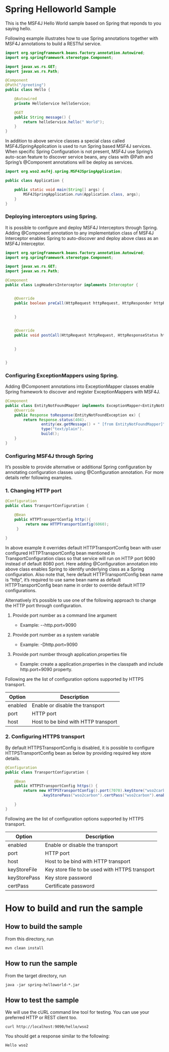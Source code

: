 # Spring Helloworld Sample

This is the MSF4J Hello World sample based on Spring that reponds to you saying hello.

Following example illustrates how to use Spring annotations together with MSF4J annotations to build a RESTful service. 

```java
import org.springframework.beans.factory.annotation.Autowired;
import org.springframework.stereotype.Component;

import javax.ws.rs.GET;
import javax.ws.rs.Path;

@Component
@Path("/greeting")
public class Hello {

    @Autowired
    private HelloService helloService;

    @GET
    public String message() {
        return helloService.hello(" World");
    }
}

``` 

In addition to above service classes a special class called MSF4JSpringApplication is used to run Spring based MSF4J 
services.  When specific Spring Configuration is not present, MSF4J use Spring’s auto-scan feature to discover service 
beans, any class  with @Path and Spring’s @Component  annotations will be deploy as services. 

```java
import org.wso2.msf4j.spring.MSF4JSpringApplication;

public class Application {

    public static void main(String[] args) {
        MSF4JSpringApplication.run(Application.class, args);
    }
}
```

### Deploying interceptors using Spring.  

It is possible to configure and deploy MSF4J Interceptors through Spring. Adding @Component  annotation to any 
implementation class of MSF4J Interceptor enables Spring to auto-discover and deploy above class as 
an MSF4J Interceptor.  

```java
import org.springframework.beans.factory.annotation.Autowired;
import org.springframework.stereotype.Component;

import javax.ws.rs.GET;
import javax.ws.rs.Path;

@Component
public class LogHeadersInterceptor implements Interceptor {


    @Override
    public boolean preCall(HttpRequest httpRequest, HttpResponder httpResponder,  
                                                                                     ServiceMethodInfo serviceMethodInfo) {
        
    }


    @Override
    public void postCall(HttpRequest httpRequest, HttpResponseStatus httpResponseStatus,
                                                                              ServiceMethodInfo serviceMethodInfo) {

    }


}

```


### Configuring ExceptionMappers using Spring. 

Adding  @Component  annotations into ExceptionMapper classes enable Spring framework to discover and register 
ExceptionMappers with MSF4J.

```java
@Component
public class EntityNotFoundMapper implements ExceptionMapper<EntityNotFoundException> {
    @Override
    public Response toResponse(EntityNotFoundException ex) {
        return Response.status(404).
                entity(ex.getMessage() + " [from EntityNotFoundMapper]").
                type("text/plain").
                build();
    }
}
```

### Configuring MSF4J through Spring
It’s possible to provide alternative or additional Spring configuration by annotating configuration classes 
using @Configuration annotation. For more details refer following examples. 


### 1. Changing HTTP port 

```java
@Configuration
public class TransportConfiguration {

    @Bean
    public HTTPTransportConfig http(){
         return new HTTPTransportConfig(6060);
     }

}
```
In above example it overrides default HTTPTransportConfig bean with user configured  HTTPTransportConfig bean mentioned in TransportConfiguration class so that service will run on HTTP port 9090 instead of default 8080 port. Here adding @Configuration annotation into above class enables Spring to identify underlying class as a Spring configuration.  Also note that, here default HTTPTransportConfig bean name is “http”, it’s required to use same bean name as default HTTPTransportConfig bean name in order to override default HTTP configurations.    

Alternatively it’s possible to use one of the following approach to change the HTTP port through configuration. 

1. Provide port number as a command line argument
    * Example:   --http.port=9090

2. Provide port number as a system variable 
    *  Example:  -Dhttp.port=9090

3. Provide port number through application.properties file 
    *  Example: create a application.properties in the classpath and  include http.port=9090 property. 
 
Following are the list of configuration options supported by HTTPS transport.  
 
Option | Description 
--- | --- |
enabled | Enable or disable the transport 
port  | HTTP port 
host | Host to be bind with HTTP transport 



### 2. Configuring HTTPS transport  

By default HTTPSTransportConfig is disabled, it is possible to configure HTTPSTransportConfig bean as below 
by providing required key store details. 

```java
@Configuration
public class TransportConfiguration {

    @Bean
    public HTTPSTransportConfig https() {
        return new HTTPSTransportConfig().port(7070).keyStore("wso2carbon")
                .keyStorePass("wso2carbon").certPass("wso2carbon").enabled();

    }
}
```

Following are the list of configuration options supported by HTTPS transport.  

Option | Description 
--- | --- |
enabled | Enable or disable the transport 
port  | HTTP port 
host | Host to be bind with HTTP transport 
keyStoreFile | Key store file to be used with HTTPS transport 
keyStorePass | Key store password 
certPass | Certificate password 


# How to build and run the sample

## How to build the sample

From this directory, run

```
mvn clean install
```

## How to run the sample

From the target directory, run
```
java -jar spring-helloworld-*.jar
```

## How to test the sample

We will use the cURL command line tool for testing. You can use your preferred HTTP or REST client too.

```
curl http://localhost:9090/hello/wso2
```

You should get a response similar to the following:

```
Hello wso2
```
